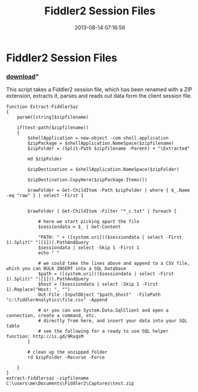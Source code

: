 ﻿---
pid:            4392
parent:         0
children:       
poster:         Thiago Silva
title:          Fiddler2 Session Files
date:           2013-08-14 07:16:56
format:         posh
---

# Fiddler2 Session Files

### [download](4392.ps1)"

This script takes a Fiddler2 session file, which has been renamed with a ZIP extension, extracts it, parses and reads out data form the client session file.

```posh
function Extract-FiddlerSaz
{
    param([string]$zipfilename)

    if(test-path($zipfilename))
    {	
        $shellApplication = new-object -com shell.application
        $zipPackage = $shellApplication.NameSpace($zipfilename)
        $zipFolder = (Split-Path $zipfilename -Parent) + "\Extracted"

        md $zipFolder

        $zipDestination = $shellApplication.NameSpace($zipFolder)
        
        $zipDestination.CopyHere($zipPackage.Items())

        $rawFolder = Get-ChildItem -Path $zipFolder | where { $_.Name -eq "raw" } | select -First 1

               
        $rawFolder | Get-ChildItem -Filter "*_c.txt" | foreach {

            # here we start picking apart the file
            $sessiondata = $_ | Get-Content

            "PATH: " + ([system.uri](($sessiondata | select -First 1).Split(" ")[1])).PathAndQuery
            $sessiondata | select -Skip 1 -First 1
            echo " "

            # we could take the lines above and append to a CSV file, which you can BULK INSERT into a SQL Database
            $path = ([system.uri](($sessiondata | select -First 1).Split(" ")[1])).PathAndQuery
            $host = ($sessiondata | select -Skip 1 -First 1).Replace("Host: ", "")
            Out-File -InputObject "$path,$host"  -FilePath "c:\fiddlerAnalytics\file.csv" -Append

            # or you can use System.Data.SqlClient and open a connection, create a command, etc.
            # directly from here, and insert your data into your SQL table
            # see the following for a ready to use SQL helper function: http://is.gd/9RxqsM
        }

        # clean up the unzipped folder
        rd $zipFolder -Recurse -Force
        
    }
}
extract-fiddlersaz -zipfilename C:\users\me\Documents\Fiddler2\Captures\test.zip
```

